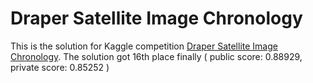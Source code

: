 # Draper Satellite Image Chronology

This is the solution for Kaggle competition
[Draper Satellite Image Chronology](https://www.kaggle.com/c/draper-satellite-image-chronology).
The solution got 16th place finally ( public score: 0.88929, private score: 0.85252 )

